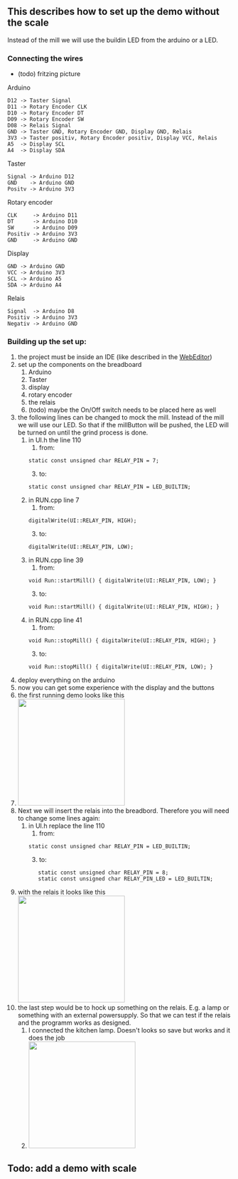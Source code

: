 ## This describes how to set up the demo without the scale
Instead of the mill we will use the buildin LED from the arduino or a LED.

### Connecting the wires

- (todo) fritzing picture

Arduino
```
D12 -> Taster Signal
D11 -> Rotary Encoder CLK
D10 -> Rotary Encoder DT
D09 -> Rotary Encoder SW
D08 -> Relais Signal
GND -> Taster GND, Rotary Encoder GND, Display GND, Relais
3V3 -> Taster positiv, Rotary Encoder positiv, Display VCC, Relais
A5  -> Display SCL
A4  -> Display SDA

```
Taster
```
Signal -> Arduino D12
GND    -> Arduino GND 
Positv -> Arduino 3V3

```
Rotary encoder
```
CLK     -> Arduino D11
DT      -> Arduino D10
SW      -> Arduino D09
Positiv -> Arduino 3V3
GND     -> Arduino GND

```

Display
```
GND -> Arduino GND 
VCC -> Arduino 3V3
SCL -> Arduino A5
SDA -> Arduino A4

```

Relais
```
Signal  -> Arduino D8
Positiv -> Arduino 3V3
Negativ -> Arduino GND

```

### Building up the set up:




1. the project must be inside an IDE (like described in the [WebEditor](./arduinoWebEditor.md))
2. set up the components on the breadboard
   1. Arduino
   2. Taster
   3. display
   4. rotary encoder
   5. the relais
   6. (todo) maybe the On/Off switch needs to be placed here as well
1. the following lines can be changed to mock the mill. Instead of the mill we will use our LED. So that if the millButton will be pushed, the LED will be turned on until the grind process is done.
   1. in UI.h the line 110
      1. from: 
      ```
      static const unsigned char RELAY_PIN = 7; 
      ```
      3. to: 
      ```
      static const unsigned char RELAY_PIN = LED_BUILTIN;
      ```
   2. in RUN.cpp line 7
      1. from: 
      ```
      digitalWrite(UI::RELAY_PIN, HIGH);
      ```
      3. to: 
      ```
      digitalWrite(UI::RELAY_PIN, LOW);
      ```
   3. in RUN.cpp line 39
      1. from: 
      ```
      void Run::startMill() { digitalWrite(UI::RELAY_PIN, LOW); }
      ```
      3. to: 
      ```
      void Run::startMill() { digitalWrite(UI::RELAY_PIN, HIGH); } 
      ```
   4. in RUN.cpp line 41
      1. from: 
      ```
      void Run::stopMill() { digitalWrite(UI::RELAY_PIN, HIGH); }
      ```
      3. to: 
      ```
      void Run::stopMill() { digitalWrite(UI::RELAY_PIN, LOW); } 
      ```
3. deploy everything on the arduino
4. now you can get some experience with the display and the buttons
5. the first running demo looks like this<br>
6. <img src="./pictures/IMG_7137.jpg" width="240"><br>
7. Next we will insert the relais into the breadbord. Therefore you will need to change some lines again:
   1. in UI.h replace the line 110
      1. from: 
      ```
      static const unsigned char RELAY_PIN = LED_BUILTIN;
      ```
      3. to: 
      ```
         static const unsigned char RELAY_PIN = 8;
         static const unsigned char RELAY_PIN_LED = LED_BUILTIN;
      ```
1. with the relais it looks like this<br>
<img src="./pictures/E524C827-B731-4221-AC48-F4BE631F5D13.jpeg" width="240"><br>
1. the last step would be to hock up something on the relais. E.g. a lamp or something with an external powersupply. So that we can test if the relais and the programm works as designed.
   1. I connected the kitchen lamp. Doesn't looks so save but works and it does the job
   2. <img src="./pictures/F7B15CE8-A048-4015-85E0-23DD5CE3CAFB.jpeg" width="240"><br>

## Todo: add a demo with scale
